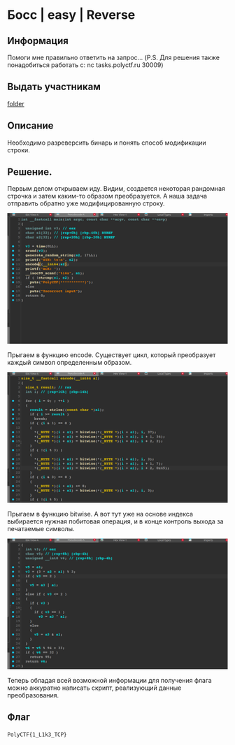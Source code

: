 # Босс | easy | Reverse

## Информация
Помоги мне правильно ответить на запрос... (P.S. Для решения также понадобиться работать с: nc tasks.polyctf.ru 30009)

## Выдать участникам
[folder](public/)

## Описание
Необходимо разреверсить бинарь и понять способ модификации строки.

## Решение.
Первым делом открываем иду. Видим, создается некоторая рандомная строчка и затем каким-то образом преобразуется. А наша задача отправить обратно уже модифицированную строку.

![1](solve/2.png)

Прыгаем в функцию encode. Существует цикл, который преобразует каждый символ определенным образом.

![2](solve/3.png)

Прыгаем в функцию bitwise. А вот тут уже на основе индекса выбирается нужная побитовая операция, и в конце контроль выхода за печатаемые символы.

![3](solve/1.png)

Теперь обладая всей возможной информации для получения флага можно аккуратно написать скрипт, реализующий данные преобразования.

## Флаг
`PolyCTF{1_L1k3_TCP}`
